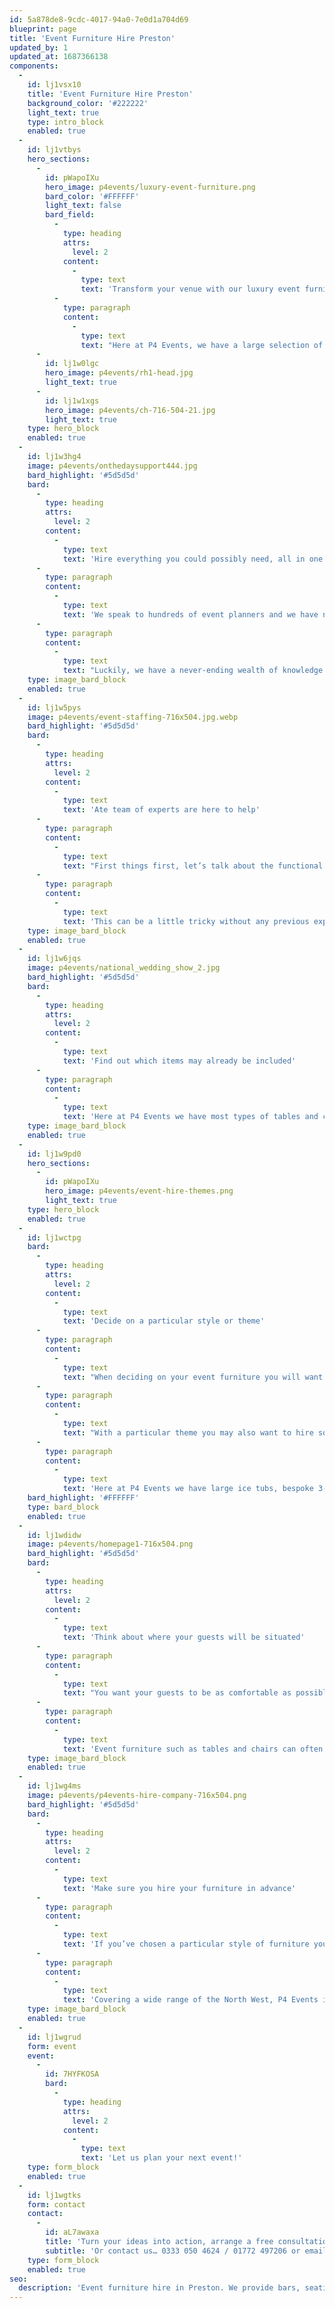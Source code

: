 ```yaml
---
id: 5a878de8-9cdc-4017-94a0-7e0d1a704d69
blueprint: page
title: 'Event Furniture Hire Preston'
updated_by: 1
updated_at: 1687366138
components:
  -
    id: lj1vsx10
    title: 'Event Furniture Hire Preston'
    background_color: '#222222'
    light_text: true
    type: intro_block
    enabled: true
  -
    id: lj1vtbys
    hero_sections:
      -
        id: pWapoIXu
        hero_image: p4events/luxury-event-furniture.png
        bard_color: '#FFFFFF'
        light_text: false
        bard_field:
          -
            type: heading
            attrs:
              level: 2
            content:
              -
                type: text
                text: 'Transform your venue with our luxury event furniture'
          -
            type: paragraph
            content:
              -
                type: text
                text: "Here at P4 Events, we have a large selection of quality event furniture that is readily available to be hired for any corporate event or special occasion across Preston, Lancashire. When planning an event, whether it’s a wedding or party to celebrate, the planning can definitely feel overwhelming in the early stages.\_So when it comes to tasks such as hiring furniture on a larger scale, without having any previous experience, where do you even begin?"
      -
        id: lj1w0lgc
        hero_image: p4events/rh1-head.jpg
        light_text: true
      -
        id: lj1w1xgs
        hero_image: p4events/ch-716-504-21.jpg
        light_text: true
    type: hero_block
    enabled: true
  -
    id: lj1w3hg4
    image: p4events/onthedaysupport444.jpg
    bard_highlight: '#5d5d5d'
    bard:
      -
        type: heading
        attrs:
          level: 2
        content:
          -
            type: text
            text: 'Hire everything you could possibly need, all in one place.'
      -
        type: paragraph
        content:
          -
            type: text
            text: 'We speak to hundreds of event planners and we have noticed that there can be an initial sense of overwhelm and confusion with knowing exactly what to hire, how much to hire, when to start the booking process and generally just making sure it all comes together on the day!'
      -
        type: paragraph
        content:
          -
            type: text
            text: "Luckily, we have a never-ending wealth of knowledge and we are completely prepared to help you organise and manage any event!\_"
    type: image_bard_block
    enabled: true
  -
    id: lj1w5pys
    image: p4events/event-staffing-716x504.jpg.webp
    bard_highlight: '#5d5d5d'
    bard:
      -
        type: heading
        attrs:
          level: 2
        content:
          -
            type: text
            text: 'Ate team of experts are here to help'
      -
        type: paragraph
        content:
          -
            type: text
            text: "First things first, let’s talk about the functional side of things! When planning an event the easiest thing to do is make a list of how you think the event will be planned out from start to finish in terms of different activities and then you can evaluate this and form a list of key furniture pieces.\_"
      -
        type: paragraph
        content:
          -
            type: text
            text: 'This can be a little tricky without any previous experience but that’s where we can come in to help!'
    type: image_bard_block
    enabled: true
  -
    id: lj1w6jqs
    image: p4events/national_wedding_show_2.jpg
    bard_highlight: '#5d5d5d'
    bard:
      -
        type: heading
        attrs:
          level: 2
        content:
          -
            type: text
            text: 'Find out which items may already be included'
      -
        type: paragraph
        content:
          -
            type: text
            text: 'Here at P4 Events we have most types of tables and chairs to cater for your next event but some venues are totally blank canvases and you’ll need to bring absolutely everything in so you’ll need to check what’s included as part of the venue. We specialise in Marquee weddings and events so when it comes to transforming an empty venue, we know a thing or two! It’s always going to be friendlier on your budget to minimise the number of hire suppliers where possible and as P4 Events has access to bar and booth layouts, bean bags and tables to props and accessories, you’ll be able to hire everything you need from one place so there’s no need to coordinate with many different suppliers.'
    type: image_bard_block
    enabled: true
  -
    id: lj1w9pd0
    hero_sections:
      -
        id: pWapoIXu
        hero_image: p4events/event-hire-themes.png
        light_text: true
    type: hero_block
    enabled: true
  -
    id: lj1wctpg
    bard:
      -
        type: heading
        attrs:
          level: 2
        content:
          -
            type: text
            text: 'Decide on a particular style or theme'
      -
        type: paragraph
        content:
          -
            type: text
            text: "When deciding on your event furniture you will want to make sure everything looks consistent throughout the venue. Depending on whether you are planning a luxury fine dining style event or a more casual affair, you will want this to be the same style throughout.\_"
      -
        type: paragraph
        content:
          -
            type: text
            text: "With a particular theme you may also want to hire some props and accessories so you can create ambiance, excitement or a general buzz around the place!\_"
      -
        type: paragraph
        content:
          -
            type: text
            text: 'Here at P4 Events we have large ice tubs, bespoke 3-door fridges, giant playing cards, american diner banners and so much more! We love catering to our clients special requests too so if you have a need for anything in particular we would be happy to assist you with your dream event wishlist.'
    bard_highlight: '#FFFFFF'
    type: bard_block
    enabled: true
  -
    id: lj1wdidw
    image: p4events/homepage1-716x504.png
    bard_highlight: '#5d5d5d'
    bard:
      -
        type: heading
        attrs:
          level: 2
        content:
          -
            type: text
            text: 'Think about where your guests will be situated'
      -
        type: paragraph
        content:
          -
            type: text
            text: "You want your guests to be as comfortable as possible throughout the event but you also want them to have a great time too! Ensuring there are suitable seating areas, tables and bars to enjoy a drink or two is key so why not allow P4 Events to assist you with this more complicated part of your event?\_"
      -
        type: paragraph
        content:
          -
            type: text
            text: 'Event furniture such as tables and chairs can often be difficult to manoeuvre and when there are so many other areas of an event to manage, we can take away this stress for you so you can focus on other areas of planning your event. Whether you are looking for comfy bean bags, champagne side tables, barrel tables or something more quirky such as a pacman table, P4 Events will help to bring your ideas to life!'
    type: image_bard_block
    enabled: true
  -
    id: lj1wg4ms
    image: p4events/p4events-hire-company-716x504.png
    bard_highlight: '#5d5d5d'
    bard:
      -
        type: heading
        attrs:
          level: 2
        content:
          -
            type: text
            text: 'Make sure you hire your furniture in advance'
      -
        type: paragraph
        content:
          -
            type: text
            text: 'If you’ve chosen a particular style of furniture you don’t want to be disappointed if it becomes unavailable, order your event furniture in advance to make sure it is available and can be delivered on time. When planning any type of event, whether it is a business meeting, wedding, outdoor celebration, conference or awards ceremony, hiring event furniture should be high on your list of priorities as this will help to form the overall look and feel of the occasion!'
      -
        type: paragraph
        content:
          -
            type: text
            text: 'Covering a wide range of the North West, P4 Events is dedicated to supplying the furniture you need to make your event as special as possible. We ensure your furniture is delivered clean and on time so contact us today to turn your ideas into action!'
    type: image_bard_block
    enabled: true
  -
    id: lj1wgrud
    form: event
    event:
      -
        id: 7HYFKOSA
        bard:
          -
            type: heading
            attrs:
              level: 2
            content:
              -
                type: text
                text: 'Let us plan your next event!'
    type: form_block
    enabled: true
  -
    id: lj1wgtks
    form: contact
    contact:
      -
        id: aL7awaxa
        title: 'Turn your ideas into action, arrange a free consultation'
        subtitle: 'Or contact us… 0333 050 4624 / 01772 497206 or email us: info@p4events.co.uk'
    type: form_block
    enabled: true
seo:
  description: 'Event furniture hire in Preston. We provide bars, seating, tables, bean bags and more for your event, wedding or party. Marquee furniture hire specialists.'
---
```

